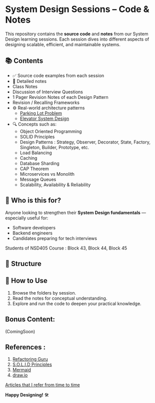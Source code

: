 # System Design Sessions – Code & Notes

This repository contains the **source code** and **notes** from our System Design learning sessions. Each session dives into different aspects of designing scalable, efficient, and maintainable systems.

## 📚 Contents

- ✅ Source code examples from each session
- 📝 Detailed notes
- Class Notes
- Discussion of Interview Questions
- 1 Pager Revision Notes of each Design Pattern
- Revision / Recalling Frameworks
- ⚙️ Real-world architecture patterns
    - [Parking Lot Problem](https://github.com/hb99960/ParkingLot)
    - [Elevator System Design](https://github.com/hb99960/System-Design/tree/main/S11)
- 🔍 Concepts such as:
  - Object Oriented Programming
  - SOLID Principles
  - Design Patterns : Strategy, Observer, Decorator, State, Factory, Singleton, Builder, Prototype, etc.
  - Load Balancing
  - Caching
  - Database Sharding
  - CAP Theorem
  - Microservices vs Monolith
  - Message Queues
  - Scalability, Availability & Reliability

## 🧠 Who is this for?

Anyone looking to strengthen their **System Design fundamentals** — especially useful for:
- Software developers
- Backend engineers
- Candidates preparing for tech interviews

Students of NSD405 Course : Block 43, Block 44, Block 45

## 📁 Structure


## 🚀 How to Use

1. Browse the folders by session.
2. Read the notes for conceptual understanding.
3. Explore and run the code to deepen your practical knowledge.

## Bonus Content:
(ComingSoon)

## References :
1. [Refactoring Guru](https://refactoring.guru/design-patterns)
2. [S.O.L.I.D Principles](https://medium.com/backticks-tildes/the-s-o-l-i-d-principles-in-pictures-b34ce2f1e898)
3. [Mermaid](https://mermaid.js.org/)
4. [draw.io](https://app.diagrams.net/)

[Articles that I refer from time to time](https://github.com/hb99960/Resources/blob/main/README.md)

**Happy Designing!** 🛠️

